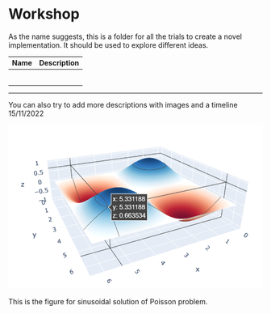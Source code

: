 # Workshop

As the name suggests, this is a folder for all the trials to create a novel implementation. It should be used to explore different ideas.

| Name | Description |
| ---- | ----------- |
|      |             |
|      |             |
|      |             |
|      |             |
|      |             |
|      |             |

---
You can also try to add more descriptions with images and a timeline
15/11/2022

![](attachments/Pasted%20image%2020221115113440.png)

This is the figure for sinusoidal solution of Poisson problem.
